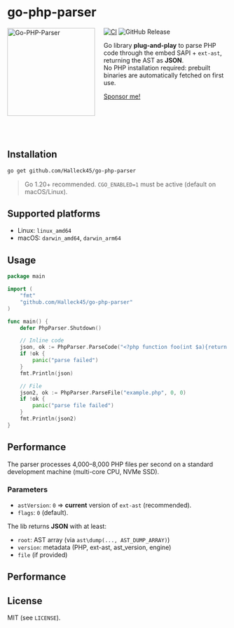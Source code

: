 # go-php-parser

<img src="https://raw.githubusercontent.com/Halleck45/go-php-parser/main/.github/docs/go-php-parser-logo.png" height="200px" alt="Go-PHP-Parser" align="left" style="margin-right:20px"/>

[![CI](https://github.com/Halleck45/go-php-parser/actions/workflows/build.yml/badge.svg)](https://github.com/Halleck45/go-php-parser/actions/workflows/build.yml)
![GitHub Release](https://img.shields.io/github/v/release/Halleck45/go-php-parser)


Go library **plug-and-play** to parse PHP code through the embed SAPI + `ext-ast`, returning the AST as **JSON**.  
No PHP installation required: prebuilt binaries are automatically fetched on first use.

[Sponsor me!](https://github.com/sponsors/Halleck45)

<br/><br/>
<br/><br/>

## Installation

```bash
go get github.com/Halleck45/go-php-parser
```

> Go 1.20+ recommended. `CGO_ENABLED=1` must be active (default on macOS/Linux).

## Supported platforms

- Linux: `linux_amd64`
- macOS: `darwin_amd64`, `darwin_arm64`


## Usage

```go
package main

import (
    "fmt"
    "github.com/Halleck45/go-php-parser"
)

func main() {
    defer PhpParser.Shutdown()

    // Inline code
    json, ok := PhpParser.ParseCode("<?php function foo(int $a){return $a+1;}", "inline.php", 0, 0)
    if !ok {
        panic("parse failed")
    }
    fmt.Println(json)

    // File
    json2, ok := PhpParser.ParseFile("example.php", 0, 0)
    if !ok {
        panic("parse file failed")
    }
    fmt.Println(json2)
}
```

## Performance

The parser processes 4,000–8,000 PHP files per second on a standard development machine (multi-core CPU, NVMe SSD).

### Parameters

- `astVersion`: `0` ⇒ **current** version of `ext-ast` (recommended).
- `flags`: `0` (default).

The lib returns **JSON** with at least:
- `root`: AST array (via `ast\dump(..., AST_DUMP_ARRAY)`)
- `version`: metadata (PHP, ext-ast, ast_version, engine)
- `file` (if provided)

## Performance

## License

MIT (see `LICENSE`).